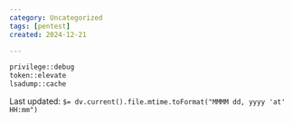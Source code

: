 ```yaml
---
category: Uncategorized
tags: [pentest]
created: 2024-12-21

---
```

~~~cmd
privilege::debug
token::elevate
lsadump::cache

~~~


Last updated: `$= dv.current().file.mtime.toFormat("MMMM dd, yyyy 'at' HH:mm")`
